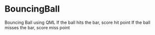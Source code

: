 # BouncingBall
Bouncing Ball using QML
If the ball hits the bar, score hit point
If the ball misses the bar, score miss point
